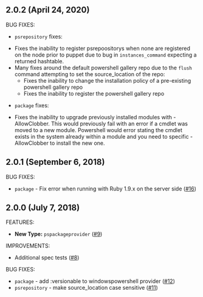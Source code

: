 ## 2.0.2 (April 24, 2020)

BUG FIXES:

* `psrepository` fixes:
- Fixes the inability to register psrepoositorys when none are registered on the node prior to puppet due to bug in `instances_command` expecting a returned hashtable.
- Many fixes around the default powershell gallery repo due to the `flush` command attempting to set the source_location of the repo:
  - Fixes the inability to change the installation policy of a pre-existing powershell gallery repo
  - Fixes the inability to register the powershell gallery repo

* `package` fixes:
-  Fixes the inability to upgrade previously installed modules with -AllowClobber. This would previously fail with an error if a cmdlet was moved to a new module. Powershell would error stating the cmdlet exists in the system already within a module and you need to specific -AllowClobber to install the new one.


## 2.0.1 (September 6, 2018)

BUG FIXES:

* `package` - Fix error when running with Ruby 1.9.x on the server side ([#16](https://github.com/hbuckle/puppet-powershellmodule/pull/16))

## 2.0.0 (July 7, 2018)

FEATURES:

* **New Type:** `pspackageprovider` ([#9](https://github.com/hbuckle/puppet-powershellmodule/pull/9))

IMPROVEMENTS:

* Additional spec tests ([#8](https://github.com/hbuckle/puppet-powershellmodule/pull/8))

BUG FIXES:

* `package` - add :versionable to windowspowershell provider ([#12](https://github.com/hbuckle/puppet-powershellmodule/issues/12))
* `psrepository` - make source_location case sensitive ([#11](https://github.com/hbuckle/puppet-powershellmodule/issues/11))
